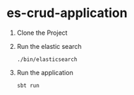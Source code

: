 # es-crud-application

1) Clone the Project

2) Run the elastic search

    `./bin/elasticsearch`

3) Run the application

   `sbt run`
